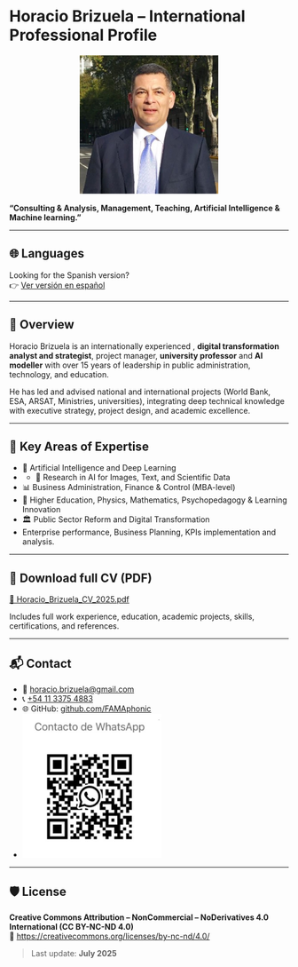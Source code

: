 # Horacio Brizuela – International Professional Profile

<p align="center">
  <img src="./horacio-profile.jpeg" width="250">
</p>

**“Consulting & Analysis, Management, Teaching, Artificial Intelligence & Machine learning.”**

---

## 🌐 Languages  
Looking for the Spanish version?  
👉 [Ver versión en español](https://github.com/FAMAphonic/cv-horacio-brizuela/tree/spanish)

---

## 🧭 Overview

Horacio Brizuela is an internationally experienced , **digital transformation analyst and strategist**,  project manager, **university professor** and **AI modeller** with over 15 years of leadership in public administration, technology, and education.

He has led and advised national and international projects (World Bank, ESA, ARSAT, Ministries, universities), integrating deep technical knowledge with executive strategy, project design, and academic excellence.

---

## 🎯 Key Areas of Expertise

- 🤖 Artificial Intelligence and Deep Learning
- - 🔬 Research in AI for Images, Text, and Scientific Data
- 📊 Business Administration, Finance & Control (MBA-level)
- 🧠 Higher Education, Physics, Mathematics, Psychopedagogy & Learning Innovation
- 🏛️ Public Sector Reform and Digital Transformation
- Enterprise performance, Business Planning, KPIs implementation and analysis.


---

## 📄 Download full CV (PDF)

[📎 Horacio_Brizuela_CV_2025.pdf](./Horacio_Brizuela_CV_2025.pdf)

Includes full work experience, education, academic projects, skills, certifications, and references.

---

## 📬 Contact

- 📧 [horacio.brizuela@gmail.com](mailto:horacio.brizuela@gmail.com)  
- 📞 [+54 11 3375 4883](https://wa.me/541133754883)  
- 🌐 GitHub: [github.com/FAMAphonic](https://github.com/FAMAphonic)
-   <img src="./HBQR.jpg" width="250">

---

## 🛡️ License

**Creative Commons Attribution – NonCommercial – NoDerivatives 4.0 International (CC BY-NC-ND 4.0)**  
🔗 https://creativecommons.org/licenses/by-nc-nd/4.0/

> Last update: **July 2025**
